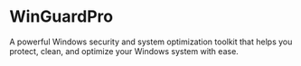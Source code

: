 # WinGuardPro
A powerful Windows security and system optimization toolkit that helps you protect, clean, and optimize your Windows system with ease.
